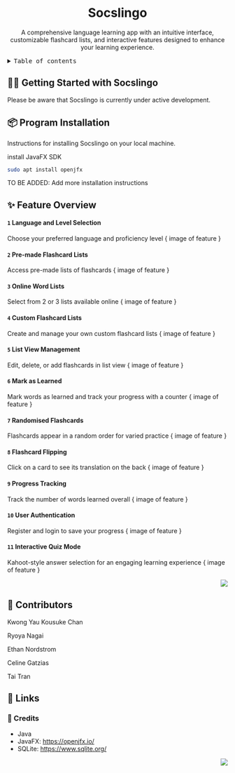<a name="readme-top"></a>

<div align="center">

<h1 align="center"> Socslingo </h1>


A comprehensive language learning app with an intuitive interface, customizable flashcard lists, and interactive features designed to enhance your learning experience.

</div>

<details>
<summary><kbd>Table of contents</kbd></summary>

#### TOC

- [👋🏻 Getting Started with Socslingo](#-getting-started-with-socslingo)
- [📦 Program Installation](#-program-installation)
- [✨ Feature Overview](#-feature-overview)
- [🤝 Contributors](#-contributors)
- [🔗 Links](#-links)
  - [Credits](#-credits)

####

</details>

## 👋🏻 Getting Started with Socslingo

Please be aware that Socslingo is currently under active development. 


## 📦 Program Installation

Instructions for installing Socslingo on your local machine.

install JavaFX SDK
```bash
sudo apt install openjfx
```
TO BE ADDED: Add more installation instructions


## ✨ Feature Overview

#### `1` Language and Level Selection
Choose your preferred language and proficiency level 
{ image of feature }

#### `2` Pre-made Flashcard Lists
Access pre-made lists of flashcards
{ image of feature }

#### `3` Online Word Lists
Select from 2 or 3 lists available online
{ image of feature }

#### `4` Custom Flashcard Lists
Create and manage your own custom flashcard lists
{ image of feature }

#### `5` List View Management
Edit, delete, or add flashcards in list view
{ image of feature }

#### `6` Mark as Learned
Mark words as learned and track your progress with a counter
{ image of feature }

#### `7` Randomised Flashcards
Flashcards appear in a random order for varied practice
{ image of feature }

#### `8` Flashcard Flipping
Click on a card to see its translation on the back
{ image of feature }

#### `9` Progress Tracking
Track the number of words learned overall
{ image of feature }

#### `10` User Authentication
Register and login to save your progress
{ image of feature }

#### `11` Interactive Quiz Mode
Kahoot-style answer selection for an engaging learning experience
{ image of feature }


<div align="right">

[![][back-to-top]](#readme-top)

</div>

## 🤝 Contributors

Kwong Yau Kousuke Chan

Ryoya Nagai

Ethan Nordstrom

Celine Gatzias

Tai Tran

## 🔗 Links

### 📜 Credits

- Java 
- JavaFX: https://openjfx.io/
- SQLite: https://www.sqlite.org/

<div align="right">

[![][back-to-top]](#readme-top)

</div>

[back-to-top]: https://img.shields.io/badge/-BACK_TO_TOP-151515?style=flat-square
[cover]: https://gw.alipayobjects.com/zos/kitchen/8Ab%24hLJ5ur/cover.webp
